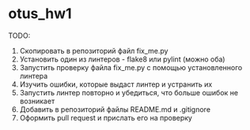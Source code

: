 # otus_hw1

TODO:
1. Скопировать в репозиторий файл fix_me.py
2. Установить один из линтеров - flake8 или pylint (можно оба)
3. Запустить проверку файла fix_me.py с помощью установленного линтера
4. Изучить ошибки, которые выдаст линтер и устранить их
5. Запустить линтер повторно и убедиться, что больше ошибок не возникает
6. Добавить в репозиторий файлы README.md и .gitignore
7. Оформить pull request и прислать его на проверку